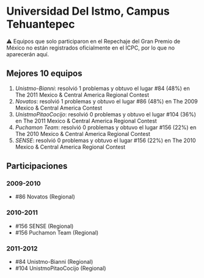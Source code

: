 # Universidad Del Istmo, Campus Tehuantepec

:warning: Equipos que solo participaron en el Repechaje del Gran Premio de México no están registrados oficialmente en el ICPC, por lo que no aparecerán aquí.

## Mejores 10 equipos

1. _Unistmo-Bianni_: resolvió 1 problemas y obtuvo el lugar #84 (48%) en The 2011 Mexico & Central America Regional Contest
1. _Novatos_: resolvió 1 problemas y obtuvo el lugar #86 (48%) en The 2009 Mexico & Central America Contest
1. _UnistmoPitaoCocijo_: resolvió 0 problemas y obtuvo el lugar #104 (36%) en The 2011 Mexico & Central America Regional Contest
1. _Puchamon Team_: resolvió 0 problemas y obtuvo el lugar #156 (22%) en The 2010 Mexico & Central America Regional Contest
1. _SENSE_: resolvió 0 problemas y obtuvo el lugar #156 (22%) en The 2010 Mexico & Central America Regional Contest

## Participaciones

### 2009-2010

- #86 Novatos (Regional)

### 2010-2011

- #156 SENSE (Regional)
- #156 Puchamon Team (Regional)

### 2011-2012

- #84 Unistmo-Bianni (Regional)
- #104 UnistmoPitaoCocijo (Regional)



